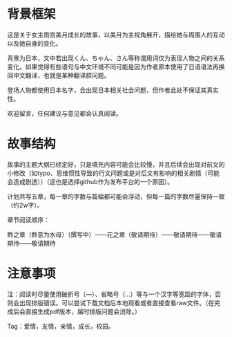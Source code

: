 # 背景框架

这是关于女主雨宫美月成长的故事，以美月为主视角展开，描绘她与周围人的互动以及她自身的变化。

背景为日本，文中若出现くん、ちゃん、さん等称谓用词仅为表现人物之间的关系变化。如果觉得有些语句与中文环境不同可能是因为作者原本使用了日语语法再换回中文翻译，也就是某种翻译腔问题。

登场人物都使用日本名字，会出现日本相关社会问题，但作者此处不保证其真实性。

欢迎留言，任何建议与意见都会认真阅读。

# 故事结构

故事的主题大纲已经定好，只是填充内容可能会比较慢，并且后续会出现对前文的小修改（如typo、思维惯性导致的行文问题或是对后文有影响的相关剧情（可能会造成剧透））（这也是选择github作为发布平台的一个原因）。

计划共写五章，每一章的字数与篇幅都可能会浮动，但每一篇的字数尽量保持一致（约2w字）。

章节阅读顺序：

鲊之章（鲊意为水母）（撰写中）——花之章（敬请期待）——敬请期待——敬请期待——敬请期待

# 注意事项

注：阅读时尽量使用破折号（—）、省略号（…）等与一个汉字等宽距的字体，否则会出现排版错误。可以尝试下载文档后本地观看或者直接查看raw文件。（在完成后会直接生成pdf版本，届时排版问题会消除。）

Tag：爱情，友情，亲情，成长，校园。
